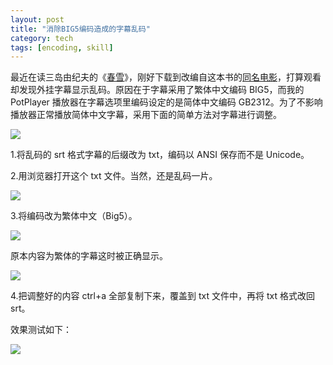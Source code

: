 ```yaml
---
layout: post
title: "消除BIG5编码造成的字幕乱码"
category: tech
tags: [encoding, skill]
---
```


最近在读三岛由纪夫的《[春雪](http://book.douban.com/subject/3987362/ "豆瓣链接")》，刚好下载到改编自这本书的[同名电影](http://movie.douban.com/subject/1478789/ "豆瓣链接")，打算观看却发现外挂字幕显示乱码。原因在于字幕采用了繁体中文编码 BIG5，而我的 PotPlayer 播放器在字幕选项里编码设定的是简体中文编码 GB2312。为了不影响播放器正常播放简体中文字幕，采用下面的简单方法对字幕进行调整。

![](http://farm8.staticflickr.com/7086/7112438069_25958720b1.jpg)

1\.将乱码的 srt 格式字幕的后缀改为 txt，编码以 ANSI 保存而不是 Unicode。

2\.用浏览器打开这个 txt 文件。当然，还是乱码一片。

![](http://farm8.staticflickr.com/7185/6966361144_54be7b6f5e.jpg)

3\.将编码改为繁体中文（Big5）。

![](http://farm8.staticflickr.com/7139/7112437795_bbc263acf5.jpg)

原本内容为繁体的字幕这时被正确显示。

![](http://farm8.staticflickr.com/7048/6966360870_a3a4520c48_z.jpg)

4\.把调整好的内容 ctrl+a 全部复制下来，覆盖到 txt 文件中，再将 txt 格式改回 srt。

效果测试如下：

![](http://farm8.staticflickr.com/7092/6966360684_f324aeacba.jpg)